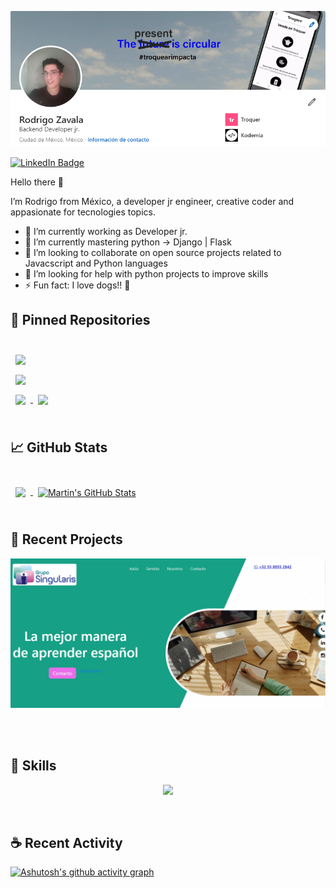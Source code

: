 [![Rodrigo's GitHub Banner](./assets/RodrigoBannerGithub.PNG)]()


[![LinkedIn Badge](https://img.shields.io/badge/LinkedIn-Profile-informational?style=flat&logo=linkedin&logoColor=white&color=0D76A8)](www.linkedin.com/in/rodrigo-zavala-5996a2104)

Hello there 👋

I’m Rodrigo from México, a developer jr engineer, creative coder and appasionate for tecnologies topics.

- 🔭 I’m currently working as Developer jr.
- 🌱 I’m currently mastering python -> Django | Flask
- 👯 I’m looking to collaborate on open source projects related to Javacscript and Python languages
- 🤔 I’m looking for help with python projects to improve skills
- ⚡ Fun fact: I love dogs!! 🐶


## 📌 Pinned Repositories
<br>

<a href="https://github.com/rockzt/python_file_management">
  <img align="center" style="margin:0.5rem" src="https://github-readme-stats.vercel.app/api/pin/?username=rockzt&repo=python_file_management&title_color=ffffff&text_color=c9cacc&icon_color=4AB197&bg_color=1A2B34" />
</a>

<br>

<a href="https://github.com/rockzt/libreta-direcciones-python">
  <img align="center" style="margin:0.5rem" src="https://github-readme-stats.vercel.app/api/pin/?username=rockzt&repo=libreta-direcciones-python&title_color=ffffff&text_color=c9cacc&icon_color=4AB197&bg_color=1A2B34" />
</a>

<br>

<a href="https://github.com/rockzt/f_web">
  <img align="center" style="margin:0.5rem" src="https://github-readme-stats.vercel.app/api/pin/?username=rockzt&repo=f_web&title_color=ffffff&text_color=c9cacc&icon_color=4AB197&bg_color=1A2B34" />
</a>

<a href="https://github.com/rockzt/travis-ci-example">
  <img align="center" style="margin:0.5rem" src="https://github-readme-stats.vercel.app/api/pin/?username=rockzt&repo=travis-ci-example&title_color=ffffff&text_color=c9cacc&icon_color=4AB197&bg_color=1A2B34" />
</a>

<br>
<br>

## &#x1f4c8; GitHub Stats

<br>

<a href="https://github.com/rockzt">
  <img align="center" style="margin:0.5rem" src="https://github-readme-stats.vercel.app/api/top-langs/?username=rockzt&hide=html,css&title_color=ffffff&text_color=c9cacc&icon_color=4AB197&bg_color=1A2B34" />
</a>

<a href="https://github.com/rockzt">
  <img align="center" style="margin:0.5rem" src="https://github-readme-stats.vercel.app/api?username=rockzt&show_icons=true&line_height=27&count_private=true&title_color=ffffff&text_color=c9cacc&icon_color=4AB097&bg_color=1A2B34" alt="Martin's GitHub Stats" />
</a>

<br>
<br>

## 🔨 Recent Projects
[![Grupos Singularis Website](./assets/GPS.PNG)](https://rockzt.github.io/website_singularis_espa-ol/)

<br>
<br>

## 💼 Skills
<p align="center">
  <a href="https://skillicons.dev">
    <img src="https://skillicons.dev/icons?i=aws,stackoverflow,postman,git,linux,docker,rabbitmq,bootstrap,figma,html,js,css,py,mysql,redis,vscode" />
  </a>
</p>
<!--
![](https://img.shields.io/badge/Code-JavaScript-informational?style=flat&logo=JavaScript&logoColor=white&color=4AB197)
![](https://img.shields.io/badge/Code-Python-informational?style=flat&logo=GreenSock&logoColor=white&color=4AB197)
![](https://img.shields.io/badge/Code-MySQL-informational?style=flat&logo=MySQL&logoColor=white&color=4AB197)
![](https://img.shields.io/badge/Style-CSS-informational?style=flat&logo=css3&logoColor=white&color=4AB197)
![](https://img.shields.io/badge/Tools-RabbitMQ-informational?style=flat&logo=docker&logoColor=white&color=4AB197)
![](https://img.shields.io/badge/Tools-Redis-informational?style=flat&logo=GitLab&logoColor=white&color=4AB197)
![](https://img.shields.io/badge/Tools-Magento-informational?style=flat&logo=docker&logoColor=white&color=4AB197)
![](https://img.shields.io/badge/Tools-Docker-informational?style=flat&logo=docker&logoColor=white&color=4AB197)
![](https://img.shields.io/badge/Tools-GitHub-informational?style=flat&logo=GitHub&logoColor=white&color=4AB197)
![](https://img.shields.io/badge/Tools-Bitbucket-informational?style=flat&logo=Bitbucket&logoColor=white&color=4AB197)
![](https://img.shields.io/badge/Tools-Jira-informational?style=flat&logo=Jira-Software&logoColor=white&color=4AB197)
![](https://img.shields.io/badge/Tools-NPM-informational?style=flat&logo=npm&logoColor=white&color=4AB197)
![](https://img.shields.io/badge/Tools-Postman-informational?style=flat&logo=Postman&logoColor=white&color=4AB197)
-->
<br>

## ☕ Recent Activity

[![Ashutosh's github activity graph](https://github-readme-activity-graph.vercel.app/graph?username=rockzt&bg_color=312f31&color=a25516&line=4c999e&point=1f7f79&area=true&hide_border=true)](https://github.com/ashutosh00710/github-readme-activity-graph)
